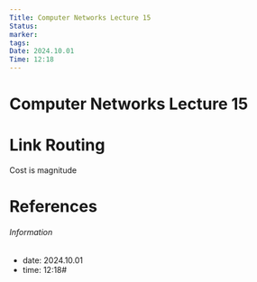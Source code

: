 ```yaml
---
Title: Computer Networks Lecture 15
Status: 
marker: 
tags: 
Date: 2024.10.01
Time: 12:18
---
```

# Computer Networks Lecture 15

# Link Routing
Cost is magnitude




# References


###### Information
- date: 2024.10.01
- time: 12:18#